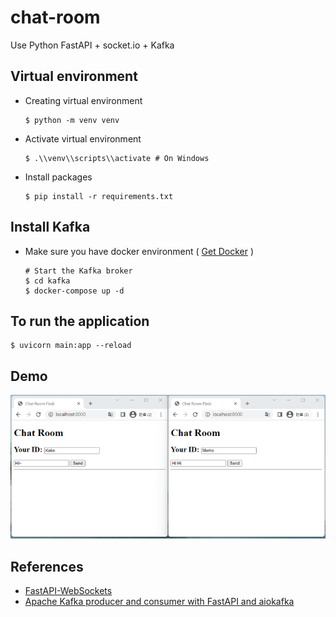 # chat-room

Use Python FastAPI + socket.io + Kafka

##  Virtual environment

- Creating virtual environment

  ```
  $ python -m venv venv
  ```

- Activate virtual environment

  ```
  $ .\\venv\\scripts\\activate # On Windows
  ```

* Install packages

  ```
  $ pip install -r requirements.txt
  ```

## Install Kafka

- Make sure you have docker environment  ( [Get Docker](https://docs.docker.com/get-docker/) )

  ```
  # Start the Kafka broker
  $ cd kafka
  $ docker-compose up -d
  ```

##  To run the application

```
$ uvicorn main:app --reload
```

##  Demo

![](demo.gif)



##  References

* [FastAPI-WebSockets](https://fastapi.tiangolo.com/advanced/websockets/)
* [Apache Kafka producer and consumer with FastAPI and aiokafka](https://iwpnd.pw/articles/2020-03/apache-kafka-fastapi-geostream)

